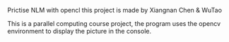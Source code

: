 Prictise NLM with opencl this project is made by Xiangnan Chen & WuTao

This is a parallel computing course project, the program uses the opencv environment to display the picture in the console.

